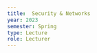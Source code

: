 ```yaml
---
title:  Security & Networks
year: 2023
semester: Spring
type: Lecture
role: Lecturer
---
```

